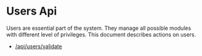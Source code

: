 # Users Api

Users are essential part of the system. They manage all possible modules with different level of privileges.
This document describes actions on users.

- [/api/users/validate](./01_validate-credentials.md)
